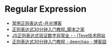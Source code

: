 # Regular Expression

- [常用正则表达式-月光博客](http://www.williamlong.info/archives/433.html)
- [正则表达式30分钟入门教程_脚本之家](http://www.jb51.net/tools/zhengze.html)
- [JS正则表达式验证数字非常全 - - ITeye技术网站](http://colbybobo.iteye.com/blog/1769993)
- [正则表达式30分钟入门教程 - deerchao - 博客园](http://www.cnblogs.com/deerchao/archive/2006/08/24/zhengzhe30fengzhongjiaocheng.html)